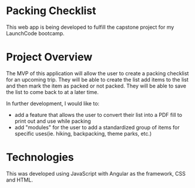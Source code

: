 # Packing Checklist
This web app is being developed to fulfill the capstone project for my LaunchCode bootcamp.

# Project Overview
The MVP of this application will allow the user to create a packing checklist for an upcoming trip. 
They will be able to create the list add items to the list and then mark the item as packed or not packed. They will be able to save the list to come back to at a later time.

In further development, I would like to:
  - add a feature that allows the user to convert their list into a PDF fill to print out and use while packing
  - add "modules" for the user to add a standardized group of items for specific uses(ie. hiking, backpacking, theme parks, etc.)
  

# Technologies
This was developed using JavaScript with Angular as the framework, CSS and HTML.
